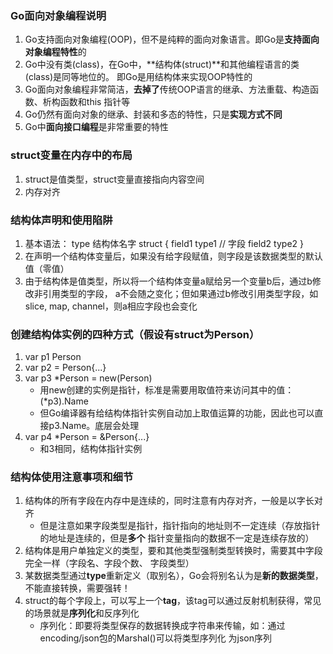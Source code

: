 ### Go面向对象编程说明
1. Go支持面向对象编程(OOP)，但不是纯粹的面向对象语言。即Go是**支持面向对象编程特性**的
2. Go中没有类(class)，在Go中，**结构体(struct)**和其他编程语言的类(class)是同等地位的。
   即Go是用结构体来实现OOP特性的
3. Go面向对象编程非常简洁，**去掉了**传统OOP语言的继承、方法重载、构造函数、析构函数和this
   指针等
4. Go仍然有面向对象的继承、封装和多态的特性，只是**实现方式不同**
5. Go中**面向接口编程**是非常重要的特性

### struct变量在内存中的布局
1. struct是值类型，struct变量直接指向内容空间
2. 内存对齐

### 结构体声明和使用陷阱
1. 基本语法：
    type 结构体名字 struct {
        field1 type1     // 字段
        field2 type2
    }
2. 在声明一个结构体变量后，如果没有给字段赋值，则字段是该数据类型的默认值（零值）
3. 由于结构体是值类型，所以将一个结构体变量a赋给另一个变量b后，通过b修改非引用类型的字段，
   a不会随之变化；但如果通过b修改引用类型字段，如slice, map, channel，则a相应字段也会变化

### 创建结构体实例的四种方式（假设有struct为Person）
1. var p1 Person
2. var p2 = Person{...}
3. var p3 *Person = new(Person)
    - 用new创建的实例是指针，标准是需要用取值符来访问其中的值：(*p3).Name
    - 但Go编译器有给结构体指针实例自动加上取值运算的功能，因此也可以直接p3.Name。底层会处理
4. var p4 *Person = &Person{...}
    - 和3相同，结构体指针实例

### 结构体使用注意事项和细节
1. 结构体的所有字段在内存中是连续的，同时注意有内存对齐，一般是以字长对齐
    - 但是注意如果字段类型是指针，指针指向的地址则不一定连续（存放指针的地址是连续的，但是**多个**
    指针变量指向的数据不一定是连续存放的）
2. 结构体是用户单独定义的类型，要和其他类型强制类型转换时，需要其中字段完全一样（字段名、字段个数、
   字段类型）
3. 某数据类型通过**type**重新定义（取别名），Go会将别名认为是**新的数据类型**，不能直接转换，需要强转！
4. struct的每个字段上，可以写上一个**tag**，该tag可以通过反射机制获得，常见的场景就是**序列化**和反序列化
    - 序列化：即要将类型保存的数据转换成字符串来传输，如：通过encoding/json包的Marshal()可以将类型序列化
    为json序列